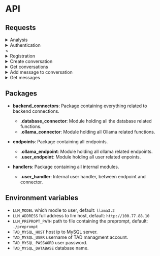 # API

## Requests

<details>

<summary>Analysis</summary>

sends a question to the llm and gives the llm response as a response.

**URL** POST

    http://127.0.0.1:5000/analyzis

**Request body**

```json
{
    "prompt": "<prompt>"
}
```

**Response body**

```json
{
	"response": "<llm response>",
	"mesage": "<RESONSE_MESSAGE>",
	"data_points": {
		"ENTRY_2": "<FLOAT>",
		"ENRTY_1": "<FLOAT>"
	}
}
```

**Failed**

```json
{
    "mesage": "<RESONSE_MESSAGE>"
} 
```

</details>
<details>

<summary>Authentication</summary>

Signs the user in and returns their UID.

**URL** POST

    http://127.0.0.1:5000/user/login

**Request body**

```json
{
    "username": "<username>",
    "password": "<password>"
}
```

**Response body**

```json
{
    "mesage": "<RESONSE_MESSAGE>",
    "uid": "<user id>"
}
```

**Failed**

```json
{
    "mesage": "<RESONSE_MESSAGE>"
}
```


</details>
<<details>

<summary>Registration</summary>

Registers a new user.

**URL** POST

    http://127.0.0.1:5000/user/register

**Request body**

```json
{
    "username": "<username>",
    "password": "<password>"
}
```

**Response body**

```json
{
    "mesage": "<RESONSE_MESSAGE>"
}
```

**Failed**

No error implemented.

</details>

<details>

<summary>Create conversation</summary>

Create a new conversation.

**URL** POST

    http://127.0.0.1:5000/conversation

**Request body**

```json
{
    "uid": "<USER_ID>",
}
```

**Response body**

```json
{
    "mesage": "<RESONSE_MESSAGE>"
    "cid": "<CONVERSATION_ID>"
}
```

**Failed**

```json
{
    "mesage": "<ERROR_MESSAGE>"
}
```

</details>

<details>

<summary>Get conversations</summary>

Get all user conversations.

**URL** GET

    http://127.0.0.1:5000/conversation/<USER_ID>

**Response body**

```json
{
    "mesage": "<RESONSE_MESSAGE>"
    "conversations": {
        "<CONVERSATION_ID_1>": "<CONVERSATION_TITLE_1>",
        "<CONVERSATION_ID_2>": "<CONVERSATION_TITLE_2>"
    }
}
```

**Failed**

```json
{
    "mesage": "<ERROR_MESSAGE>"
}
```

</details>

<details>

<summary>Add message to conversation</summary>

Adds a message to an already existing conversation.

**URL** POST

    http://127.0.0.1:5000/messages

**Request body**

```json
{
    "cid": "<CONVERSATION_ID>",
    "text": "<TEXT>"
}
```

**Response body**

```json
{
    "mesage": "success"
}
```

**Failed**

```json
{
    "mesage": "<ERROR_MESSAGE>"
}
```

</details>

<details>

<summary>Get messages</summary>

Get all messages for a conversation.

**URL** GET

    http://127.0.0.1:5000/messages/<CONVERSATION_ID>

**Response body**

```json
{
    "mesage": "success"
    "conversation_history": [
        {
            "role": "<SENDER_ROLE_1>",
            "text": "<MESSAGE_TEXT_1>"
        },
        {
            "role": "<SENDER_ROLE_2>",
            "text": "<MESSAGE_TEXT_2>"
        }
    ]
}
```

**Failed**

```json
{
    "mesage": "<ERROR_MESSAGE>"
}
```

</details>



## Packages

- **backend_connectors**: Package containing everything related to backend connections.
    - **.database_connector**: Module holding all the database related functions.
    - **.ollama_connector**: Module holding all Ollama related functions.

- **endpoints**: Package containing all endpoints.
    - **.ollama_endpoint**: Module holding all ollama related endpoints.
    - **.user_endpoint**: Module holding all user related enpoints.

- **handlers**: Package containing all internal modules.
    - **.user_handler**: Internal user handler, between endpoint and connector.
 
## Environment variables

- `LLM_MODEL` which modle to user, default: `llama3.2`
- `LLM_ADDRESS` full address to llm host, default: `http://100.77.88.10`
- `LLM_PREPROPT_PATH` path to file containing the preprompt, default: `./preprompt`
- `TAD_MYSQL_HOST` host ip to MySQL server.
- `TAD_MYSQL_USER` username of TAD managment account.
- `TAD_MYSQL_PASSWORD` user password.
- `TAD_MYSQL_DATABASE` database name.
